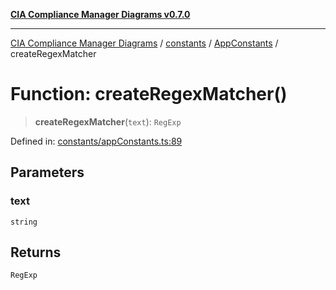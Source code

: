 [**CIA Compliance Manager Diagrams v0.7.0**](../../../../README.md)

***

[CIA Compliance Manager Diagrams](../../../../modules.md) / [constants](../../../README.md) / [AppConstants](../README.md) / createRegexMatcher

# Function: createRegexMatcher()

> **createRegexMatcher**(`text`): `RegExp`

Defined in: [constants/appConstants.ts:89](https://github.com/Hack23/cia-compliance-manager/blob/959ad507202d1cb78ada77cec76006b099ceca7d/src/constants/appConstants.ts#L89)

## Parameters

### text

`string`

## Returns

`RegExp`
